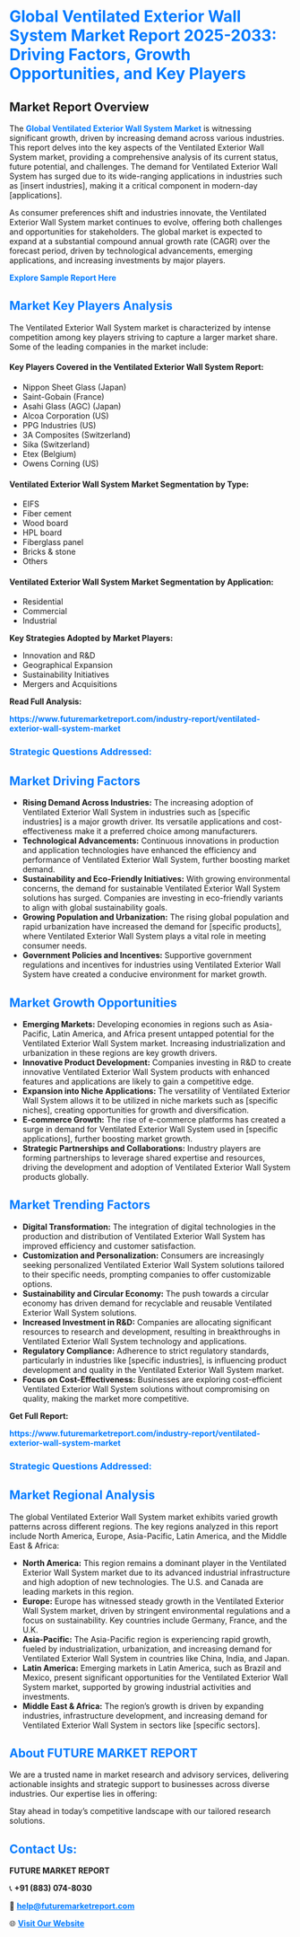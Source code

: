 <h1 style="color: #007BFF;">Global Ventilated Exterior Wall System Market Report 2025-2033: Driving Factors, Growth Opportunities, and Key Players</h1>

<section id="overview">
<h2>Market Report Overview</h2>
<p>The <a href="https://www.futuremarketreport.com/industry-report/ventilated-exterior-wall-system-market" style="color: #007BFF; text-decoration: none;"><strong>Global Ventilated Exterior Wall System Market</strong></a> is witnessing significant growth, driven by increasing demand across various industries. This report delves into the key aspects of the Ventilated Exterior Wall System market, providing a comprehensive analysis of its current status, future potential, and challenges. The demand for Ventilated Exterior Wall System has surged due to its wide-ranging applications in industries such as [insert industries], making it a critical component in modern-day [applications].</p>
<p>As consumer preferences shift and industries innovate, the Ventilated Exterior Wall System market continues to evolve, offering both challenges and opportunities for stakeholders. The global market is expected to expand at a substantial compound annual growth rate (CAGR) over the forecast period, driven by technological advancements, emerging applications, and increasing investments by major players.</p>
</section>

<section id="overview">
<p><a href="https://www.futuremarketreport.com/request-sample/reportId=86457" style="color: #007BFF; text-decoration: none;"><strong>Explore Sample Report Here</strong></a></p>
</section>

<section id="key-players">
<h2 style="color: #007BFF;">Market Key Players Analysis</h2>
<p>The Ventilated Exterior Wall System market is characterized by intense competition among key players striving to capture a larger market share. Some of the leading companies in the market include:</p>
<h4>Key Players Covered in the Ventilated Exterior Wall System Report:</h4>
<ul><li>Nippon Sheet Glass (Japan)</li><li>Saint-Gobain (France)</li><li>Asahi Glass (AGC) (Japan)</li><li>Alcoa Corporation (US)</li><li>PPG Industries (US)</li><li>3A Composites (Switzerland)</li><li>Sika (Switzerland)</li><li>Etex (Belgium)</li><li>Owens Corning (US)</li></ul>
<h4>Ventilated Exterior Wall System Market Segmentation by Type:</h4>
<ul><li>EIFS</li><li>Fiber cement</li><li>Wood board</li><li>HPL board</li><li>Fiberglass panel</li><li>Bricks &amp; stone</li><li>Others</li></ul>

<h4>Ventilated Exterior Wall System Market Segmentation by Application:</h4>
<ul><li>Residential</li><li>Commercial</li><li>Industrial</li></ul>
<p><strong>Key Strategies Adopted by Market Players:</strong></p>
<ul>
<li>Innovation and R&D</li>
<li>Geographical Expansion</li>
<li>Sustainability Initiatives</li>
<li>Mergers and Acquisitions</li>
</ul>
</section>

<section>
<p><strong>Read Full Analysis: </strong></p><a href="https://www.futuremarketreport.com/industry-report/ventilated-exterior-wall-system-market" style="color: #007BFF; text-decoration: none;"><strong>https://www.futuremarketreport.com/industry-report/ventilated-exterior-wall-system-market</strong></a>
<h3 style="color: #007BFF;">Strategic Questions Addressed:</h3>
</section>

<section id="driving-factors">
<h2 style="color: #007BFF;">Market Driving Factors</h2>
<ul>
<li><strong>Rising Demand Across Industries:</strong> The increasing adoption of Ventilated Exterior Wall System in industries such as [specific industries] is a major growth driver. Its versatile applications and cost-effectiveness make it a preferred choice among manufacturers.</li>
<li><strong>Technological Advancements:</strong> Continuous innovations in production and application technologies have enhanced the efficiency and performance of Ventilated Exterior Wall System, further boosting market demand.</li>
<li><strong>Sustainability and Eco-Friendly Initiatives:</strong> With growing environmental concerns, the demand for sustainable Ventilated Exterior Wall System solutions has surged. Companies are investing in eco-friendly variants to align with global sustainability goals.</li>
<li><strong>Growing Population and Urbanization:</strong> The rising global population and rapid urbanization have increased the demand for [specific products], where Ventilated Exterior Wall System plays a vital role in meeting consumer needs.</li>
<li><strong>Government Policies and Incentives:</strong> Supportive government regulations and incentives for industries using Ventilated Exterior Wall System have created a conducive environment for market growth.</li>
</ul>
</section>

<section id="growth-opportunities">
<h2 style="color: #007BFF;">Market Growth Opportunities</h2>
<ul>
<li><strong>Emerging Markets:</strong> Developing economies in regions such as Asia-Pacific, Latin America, and Africa present untapped potential for the Ventilated Exterior Wall System market. Increasing industrialization and urbanization in these regions are key growth drivers.</li>
<li><strong>Innovative Product Development:</strong> Companies investing in R&D to create innovative Ventilated Exterior Wall System products with enhanced features and applications are likely to gain a competitive edge.</li>
<li><strong>Expansion into Niche Applications:</strong> The versatility of Ventilated Exterior Wall System allows it to be utilized in niche markets such as [specific niches], creating opportunities for growth and diversification.</li>
<li><strong>E-commerce Growth:</strong> The rise of e-commerce platforms has created a surge in demand for Ventilated Exterior Wall System used in [specific applications], further boosting market growth.</li>
<li><strong>Strategic Partnerships and Collaborations:</strong> Industry players are forming partnerships to leverage shared expertise and resources, driving the development and adoption of Ventilated Exterior Wall System products globally.</li>
</ul>
</section>

<section id="trending-factors">
<h2 style="color: #007BFF;">Market Trending Factors</h2>
<ul>
<li><strong>Digital Transformation:</strong> The integration of digital technologies in the production and distribution of Ventilated Exterior Wall System has improved efficiency and customer satisfaction.</li>
<li><strong>Customization and Personalization:</strong> Consumers are increasingly seeking personalized Ventilated Exterior Wall System solutions tailored to their specific needs, prompting companies to offer customizable options.</li>
<li><strong>Sustainability and Circular Economy:</strong> The push towards a circular economy has driven demand for recyclable and reusable Ventilated Exterior Wall System solutions.</li>
<li><strong>Increased Investment in R&D:</strong> Companies are allocating significant resources to research and development, resulting in breakthroughs in Ventilated Exterior Wall System technology and applications.</li>
<li><strong>Regulatory Compliance:</strong> Adherence to strict regulatory standards, particularly in industries like [specific industries], is influencing product development and quality in the Ventilated Exterior Wall System market.</li>
<li><strong>Focus on Cost-Effectiveness:</strong> Businesses are exploring cost-efficient Ventilated Exterior Wall System solutions without compromising on quality, making the market more competitive.</li>
</ul>
</section>

<section>
<p><strong>Get Full Report: </strong></p><a href="https://www.futuremarketreport.com/industry-report/ventilated-exterior-wall-system-market" style="color: #007BFF; text-decoration: none;"><strong>https://www.futuremarketreport.com/industry-report/ventilated-exterior-wall-system-market</strong></a>
<h3 style="color: #007BFF;">Strategic Questions Addressed:</h3>
</section>


<section id="regional-analysis">
<h2 style="color: #007BFF;">Market Regional Analysis</h2>
<p>The global Ventilated Exterior Wall System market exhibits varied growth patterns across different regions. The key regions analyzed in this report include North America, Europe, Asia-Pacific, Latin America, and the Middle East & Africa:</p>
<ul>
<li><strong>North America:</strong> This region remains a dominant player in the Ventilated Exterior Wall System market due to its advanced industrial infrastructure and high adoption of new technologies. The U.S. and Canada are leading markets in this region.</li>
<li><strong>Europe:</strong> Europe has witnessed steady growth in the Ventilated Exterior Wall System market, driven by stringent environmental regulations and a focus on sustainability. Key countries include Germany, France, and the U.K.</li>
<li><strong>Asia-Pacific:</strong> The Asia-Pacific region is experiencing rapid growth, fueled by industrialization, urbanization, and increasing demand for Ventilated Exterior Wall System in countries like China, India, and Japan.</li>
<li><strong>Latin America:</strong> Emerging markets in Latin America, such as Brazil and Mexico, present significant opportunities for the Ventilated Exterior Wall System market, supported by growing industrial activities and investments.</li>
<li><strong>Middle East & Africa:</strong> The region’s growth is driven by expanding industries, infrastructure development, and increasing demand for Ventilated Exterior Wall System in sectors like [specific sectors].</li>
</ul>
</section>

<footer>
<h2 style="color: #007BFF;">About FUTURE MARKET REPORT</h2>
<p>We are a trusted name in market research and advisory services, delivering actionable insights and strategic support to businesses across diverse industries. Our expertise lies in offering:</p>

<p>Stay ahead in today’s competitive landscape with our tailored research solutions.</p>

<h2 style="color: #007BFF;">Contact Us:</h2>
<p><strong>FUTURE MARKET REPORT</strong></p>
<p>📞 <strong>+91 (883) 074-8030</strong></p>
<p>📧 <strong><a href="mailto:help@futuremarketreport.com" style="color: #007BFF;">help@futuremarketreport.com</a></strong></p>
<p>🌐 <strong><a href="https://www.futuremarketreport.com/" style="color: #007BFF;">Visit Our Website</a></strong></p>
</footer>
